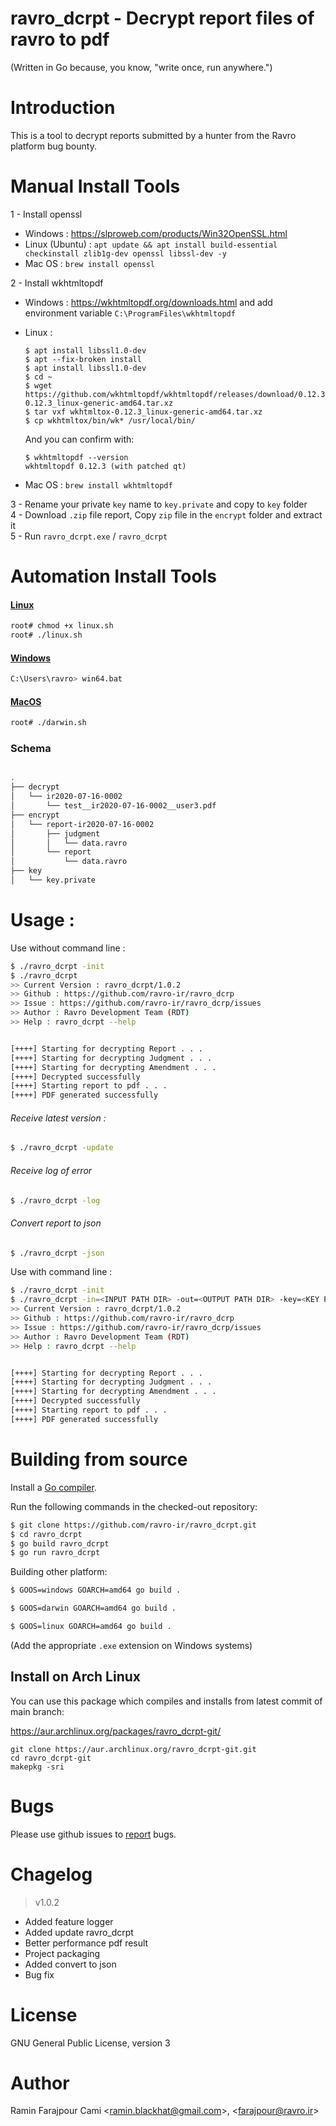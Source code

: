 # ravro_dcrpt - Decrypt report files of ravro to pdf

(Written in Go because, you know, "write once, run anywhere.")

# Introduction
This is a tool to decrypt reports submitted by a hunter from the Ravro platform bug bounty.

# Manual Install Tools 

1 - Install openssl <br />
  * Windows : https://slproweb.com/products/Win32OpenSSL.html <br /> 
  * Linux (Ubuntu) : `apt update && apt install build-essential checkinstall zlib1g-dev openssl libssl-dev -y`
  * Mac OS : `brew install openssl`<br />

2 - Install wkhtmltopdf 
  * Windows : https://wkhtmltopdf.org/downloads.html and add environment variable `C:\ProgramFiles\wkhtmltopdf`
  * Linux : <br />
        
        $ apt install libssl1.0-dev
        $ apt --fix-broken install
        $ apt install libssl1.0-dev
        $ cd ~
        $ wget https://github.com/wkhtmltopdf/wkhtmltopdf/releases/download/0.12.3/wkhtmltox-0.12.3_linux-generic-amd64.tar.xz
        $ tar vxf wkhtmltox-0.12.3_linux-generic-amd64.tar.xz
        $ cp wkhtmltox/bin/wk* /usr/local/bin/
    
    And you can confirm with:
    
        $ wkhtmltopdf --version
        wkhtmltopdf 0.12.3 (with patched qt)

  * Mac OS : `brew install wkhtmltopdf` <br />

3 - Rename your private `key` name to `key.private` and copy to `key` folder <br />
4 - Download `.zip` file report, Copy `zip` file in the `encrypt` folder and extract it <br />
5 - Run `ravro_dcrpt.exe` /  `ravro_dcrpt` <br />



# Automation Install Tools 

#### [Linux](https://github.com/ravro-ir/ravro_dcrpt/blob/main/autoinstall/linux.sh)
```bash
root# chmod +x linux.sh
root# ./linux.sh
```
#### [Windows](https://github.com/ravro-ir/ravro_dcrpt/blob/main/autoinstall/win64.bat)
```bash
C:\Users\ravro> win64.bat
```

#### [MacOS](https://github.com/ravro-ir/ravro_dcrpt/blob/main/autoinstall/darwin.sh)
```bash
root# ./darwin.sh
```

### Schema 

```bash

.
├── decrypt
│   └── ir2020-07-16-0002
│       └── test__ir2020-07-16-0002__user3.pdf
├── encrypt
│   └── report-ir2020-07-16-0002
│       ├── judgment
│       │   └── data.ravro
│       └── report
│           └── data.ravro
├── key
│   └── key.private

```

# Usage :
Use without command line :
```bash
$ ./ravro_dcrpt -init
$ ./ravro_dcrpt
>> Current Version : ravro_dcrpt/1.0.2
>> Github : https://github.com/ravro-ir/ravro_dcrp
>> Issue : https://github.com/ravro-ir/ravro_dcrp/issues
>> Author : Ravro Development Team (RDT)
>> Help : ravro_dcrpt --help 


[++++] Starting for decrypting Report . . . 
[++++] Starting for decrypting Judgment . . . 
[++++] Starting for decrypting Amendment . . . 
[++++] Decrypted successfully 
[++++] Starting report to pdf . . . 
[++++] PDF generated successfully


```

###### Receive latest version :

```bash
$ ./ravro_dcrpt -update
```

###### Receive log of error
```bash
$ ./ravro_dcrpt -log
```

###### Convert report to json
```bash
$ ./ravro_dcrpt -json
```

Use with command line :
```bash
$ ./ravro_dcrpt -init
$ ./ravro_dcrpt -in=<INPUT PATH DIR> -out=<OUTPUT PATH DIR> -key=<KEY PATH DIR>\key.private
>> Current Version : ravro_dcrpt/1.0.2
>> Github : https://github.com/ravro-ir/ravro_dcrp
>> Issue : https://github.com/ravro-ir/ravro_dcrp/issues
>> Author : Ravro Development Team (RDT)
>> Help : ravro_dcrpt --help 


[++++] Starting for decrypting Report . . . 
[++++] Starting for decrypting Judgment . . . 
[++++] Starting for decrypting Amendment . . . 
[++++] Decrypted successfully 
[++++] Starting report to pdf . . . 
[++++] PDF generated successfully


```

# Building from source

Install a [Go compiler](https://golang.org/dl).

Run the following commands in the checked-out repository:
```bash
$ git clone https://github.com/ravro-ir/ravro_dcrpt.git
$ cd ravro_dcrpt
$ go build ravro_dcrpt
$ go run ravro_dcrpt
```
Building other platform:

```bash
$ GOOS=windows GOARCH=amd64 go build .

$ GOOS=darwin GOARCH=amd64 go build .

$ GOOS=linux GOARCH=amd64 go build .
```

(Add the appropriate `.exe` extension on Windows systems)

## Install on Arch Linux

You can use this package which compiles and installs from latest commit of main branch:

https://aur.archlinux.org/packages/ravro_dcrpt-git/

```
git clone https://aur.archlinux.org/ravro_dcrpt-git.git
cd ravro_dcrpt-git
makepkg -sri
```

# Bugs
Please use github issues to [report](https://github.com/ravro-ir/ravro_dcrpt/issues) bugs.

# Chagelog 
> v1.0.2
* Added feature logger
* Added update ravro_dcrpt
* Better performance pdf result
* Project packaging
* Added convert to json
* Bug fix


# License
GNU General Public License, version 3

# Author
Ramin Farajpour Cami <<ramin.blackhat@gmail.com>>, <<farajpour@ravro.ir>>



